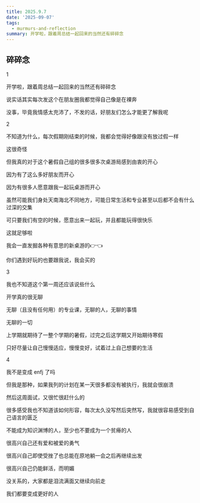```yaml
---
title: 2025.9.7
date: '2025-09-07'
tags:
  - murmurs-and-reflection
summary: 开学啦，跟着周总结一起回来的当然还有碎碎念
---
```

## 碎碎念
1

开学啦，跟着周总结一起回来的当然还有碎碎念

说实话其实每次发这个在朋友圈我都觉得自己像是在裸奔

没事，毕竟我情感太充沛了，不发的话，好朋友们怎么才能更了解我呢

2

不知道为什么，每次假期刚结束的时候，我都会觉得好像跟没有放过假一样

这很奇怪

但我真的对于这个暑假自己组的很多很多次桌游局感到由衷的开心

因为有了这么多好朋友而开心

因为有很多人愿意跟我一起玩桌游而开心

虽然可能我们身处天南海北不同地方，可能日常生活和专业甚至以后都不会有什么过深的交集

可只要我们有空的时候，愿意出来一起玩，并且都能玩得很快乐

这就足够啦

我会一直发掘各种有意思的新桌游的👉👈

你们遇到好玩的也要跟我说，我会买的

3

我也不知道这个第一周还应该说些什么

开学真的很无聊

无聊（且没有任何用）的专业课，无聊的人，无聊的事情

无聊的一切

上学期就期待了一整个学期的暑假，过完之后这学期又开始期待寒假

只好尽量让自己慢慢适应，慢慢变好，试着过上自己想要的生活

4

我不是变成 enfj 了吗

但我是那种，如果我列的计划在某一天很多都没有被执行，我就会很崩溃

然后这周面试，又很忙很赶什么的

很多感受我也不知道该如何形容，每次太久没写然后突然写，我就很容易感受到自己语言的匮乏

不能成为知识渊博的人，至少也不要成为一个贫瘠的人

很高兴自己还有爱和被爱的勇气

很高兴自己即使受挫了也总能在原地躺一会之后再继续出发

很高兴自己仍能鲜活，而明媚

没关系的，大家都是泪流满面又继续向前走

我们都要变成更好的人
